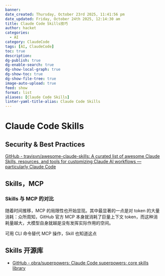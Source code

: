 ```yaml
---
banner:
date_created: Thursday, October 23rd 2025, 11:41:56 pm
date_updated: Friday, October 24th 2025, 12:14:30 am
title: Claude Code Skills技巧
author: hacket
categories:
  - AI
category: ClaudeCode
tags: [AI, ClaudeCode]
toc: true
description:
dg-publish: true
dg-enable-search: true
dg-show-local-graph: true
dg-show-toc: true
dg-show-file-tree: true
image-auto-upload: true
feed: show
format: list
aliases: [Claude Code Skills]
linter-yaml-title-alias: Claude Code Skills
---
```


# Claude Code Skills

## Security & Best Practices

[GitHub - travisvn/awesome-claude-skills: A curated list of awesome Claude Skills, resources, and tools for customizing Claude AI workflows — particularly Claude Code](https://github.com/travisvn/awesome-claude-skills?tab=readme-ov-file#-security--best-practices)

## Skills，MCP

### Skills 与 MCP 的对比

随着时间推移，MCP 的局限性也开始显现。其中最显著的一点是对 token 的大量消耗：众所周知，GitHub 官方 MCP 本身就消耗了巨量上下文 token，而这种消耗量越大，大模型自身就越是没有发挥实际作用的空间。

可用 CLI 命令替代 MCP 操作，Skill 也知道这点

## Skills 开源库

- [GitHub - obra/superpowers: Claude Code superpowers: core skills library](https://github.com/obra/superpowers)
